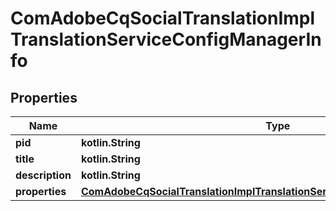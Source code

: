 
# ComAdobeCqSocialTranslationImplTranslationServiceConfigManagerInfo

## Properties
Name | Type | Description | Notes
------------ | ------------- | ------------- | -------------
**pid** | **kotlin.String** |  |  [optional]
**title** | **kotlin.String** |  |  [optional]
**description** | **kotlin.String** |  |  [optional]
**properties** | [**ComAdobeCqSocialTranslationImplTranslationServiceConfigManagerProperties**](ComAdobeCqSocialTranslationImplTranslationServiceConfigManagerProperties.md) |  |  [optional]



